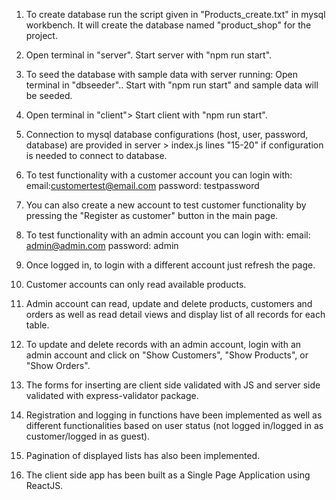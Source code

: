 1. To create database run the script given in "Products_create.txt" in mysql workbench. It will create the database named "product_shop" for the project.

2. Open terminal in "server". Start server with "npm run start".

3. To seed the database with sample data with server running:
	Open terminal in "dbseeder".. Start with "npm run start" and sample data will be seeded.
	
4. Open  terminal in "client"> Start client with "npm run start".

5. Connection to mysql database configurations (host, user, password, database) are provided in server > index.js lines "15-20" if configuration is needed to connect to database.

6. To test functionality with a customer account you can login with:
	email:customertest@email.com
	password: testpassword
	
7. You can also create a new account to test customer functionality by pressing the "Register as customer" button in the main page.
	
8. To test functionality with an admin account you can login with:
	email: admin@admin.com
	password: admin
		
9. Once logged in, to login with a different account just refresh the page.

10. Customer accounts can only read available products.

11. Admin account can read, update and delete products, customers and orders as well as read detail views and display list of all records for each table.

12. To update and delete records with an admin account, login with an admin account and click on "Show Customers", "Show Products", or "Show Orders".

13. The forms for inserting are client side validated with JS and server side validated with express-validator package.

14. Registration and logging in functions have been implemented as well as different functionalities based on user status (not logged in/logged in as customer/logged in as guest).

15. Pagination of displayed lists has also been implemented.

16. The client side app has been built as a Single Page Application using ReactJS.
